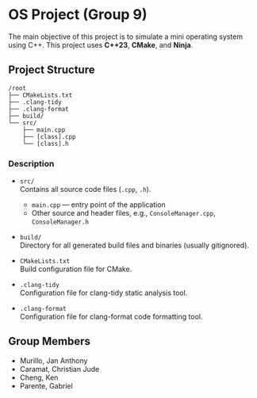 # OS Project (Group 9)
The main objective of this project is to simulate a mini operating system using C++. This project uses **C++23**, **CMake**, and **Ninja**.

## Project Structure
```
/root
├── CMakeLists.txt
├── .clang-tidy
├── .clang-format
├── build/
└── src/
    ├── main.cpp
    ├── [class].cpp
    └── [class].h
```

### Description

- `src/`  
  Contains all source code files (`.cpp`, `.h`).  
  - `main.cpp` — entry point of the application  
  - Other source and header files, e.g., `ConsoleManager.cpp`, `ConsoleManager.h`

- `build/`  
  Directory for all generated build files and binaries (usually gitignored).

- `CMakeLists.txt`  
  Build configuration file for CMake.

- `.clang-tidy`  
  Configuration file for clang-tidy static analysis tool.

- `.clang-format`  
  Configuration file for clang-format code formatting tool.


## Group Members
- Murillo, Jan Anthony
- Caramat, Christian Jude
- Cheng, Ken
- Parente, Gabriel
